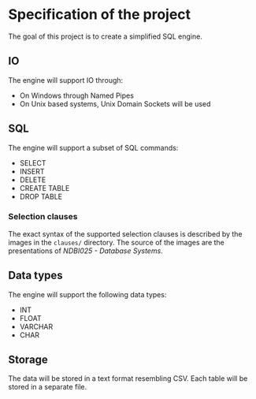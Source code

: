 # Specification of the project

The goal of this project is to create a simplified SQL engine.

## IO

The engine will support IO through:
- On Windows through Named Pipes
- On Unix based systems, Unix Domain Sockets will be used

## SQL

The engine will support a subset of SQL commands:
- SELECT
- INSERT
- DELETE
- CREATE TABLE
- DROP TABLE

### Selection clauses

The exact syntax of the supported selection clauses is described by the images in the `clauses/` directory.
The source of the images are the presentations of *NDBI025 - Database Systems*.

## Data types

The engine will support the following data types:
- INT
- FLOAT
- VARCHAR
- CHAR

## Storage

The data will be stored in a text format resembling CSV. Each table will be stored in a separate file.
